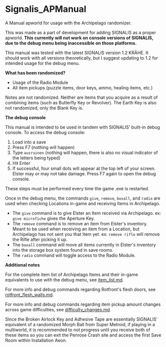 # Signalis_APManual
A Manual apworld for usage with the Archipelago randomizer.

This was made as a part of development for adding SIGNALIS as a proper apworld. **This currently will not work on console versions of SIGNALIS, due to the debug menu being inaccessible on those platforms.** 

This manual was tested with the latest SIGNALIS version 1.2 KRÄHE. It should work with all versions theoretically, but I suggest updating to 1.2 for intended usage for the debug menu.

**What has been randomized?**
- Usage of the Radio Module
- All item pickups (puzzle items, door keys, ammo, healing items, etc.)

Notes are not randomized. Neither are items that you acquire as a result of combining items (such as Butterfly Key or Revolver). The Earth Key is also not randomized, only the Blank Key is.

**The debug console**

This manual is intended to be used in tandem with SIGNALIS' built-in debug console. To access the debug console:
1. Load into a save
2. Press F7 (nothing will happen)
3. Type `ausruinen` (nothing will happen, there is also no visual indicator of the letters being typed)
4. Hit Enter
5. If successful, four small dots will appear at the top left of your screen. Elster may or may not take damage. Press F7 again to open the debug console.

These steps must be performed every time the game .exe is restarted.

Once in the debug menu, the commands `give`, `remove`, `boxall`, and `radio` are used when checking Locations in-game and receiving Items in Archipelago.
- The `give` command is to give Elster an Item received via Archipelago. ex: `give microfiche` gives the Aperture Key.
- The `remove` command is to remove an item from Elster's inventory. Meant to be used when receiving an item from a Location, but Archipelago has not sent you that Item yet. ex: `remove rifle` will remove the Rifle after picking it up.
- The `boxall` command will move all items currently in Elster's inventory into the storage box system found in save rooms.
- The `radio` command will toggle access to the Radio Module.

**Additional notes**

For the complete item list of Archipelago Items and their in-game equivalents to use with the debug menu, see [item_list.md](item_list.md).

For more info and debug commands regarding Rotfront's flesh doors, see [rotfront_flesh_walls.md](rotfront_flesh_walls.md).

For more info and debug commands regarding item pickup amount changes across game difficulties, see [difficulty_changes.md](difficulty_changes.md).

Since the Broken Airlock Key and Adhesive Tape are essentially SIGNALIS' equivalent of a randomized Morph Ball from Super Metroid, if playing in a multiworld, it is recommended to not progress until you receive both of these items so you can exit the Penrose Crash site and access the first Save Room within Installation Aeon.
